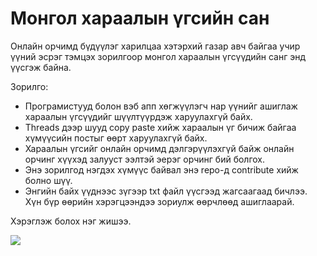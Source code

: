 # Монгол хараалын үгсийн сан
Онлайн орчимд бүдүүлэг харилцаа хэтэрхий газар авч байгаа учир үүний эсрэг тэмцэх зорилгоор монгол хараалын үгсүүдийн санг энд үүсгэж байна.

Зорилго:
- Програмистууд болон вэб апп хөгжүүлэгч нар үүнийг ашиглаж хараалын үгсүүдийг шүүлтүүрдэж харуулахгүй байх.
- Threads дээр шууд copy paste хийж хараалын үг бичиж байгаа хүмүүсийн постыг өөрт харуулахгүй байх.
- Хараалын үгсийг онлайн орчимд дэлгэрүүлэхгүй байж онлайн орчинг хүүхэд залууст ээлтэй эерэг орчинг бий болгох.
- Энэ зорилгод нэгдэх хүмүүс байвал энэ repo-д contribute хийж болно шүү.
- Энгийн байх үүднээс зүгээр txt файл үүсгээд жагсаагаад бичлээ. Хүн бүр өөрийн хэрэгцээндээ зориулж өөрчлөөд ашиглаарай.

Хэрэглэж болох нэг жишээ.


![](https://cln.sh/1ZlXmlL3)


